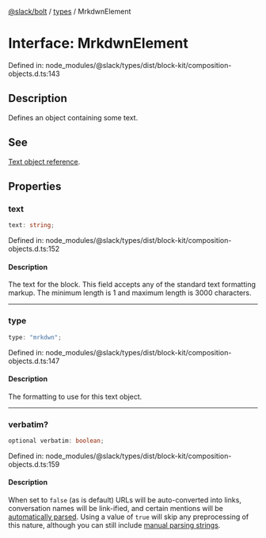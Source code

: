 [@slack/bolt](../../../../index.md) / [types](../index.md) / MrkdwnElement

# Interface: MrkdwnElement

Defined in: node\_modules/@slack/types/dist/block-kit/composition-objects.d.ts:143

## Description

Defines an object containing some text.

## See

[Text object reference](https://api.slack.com/reference/block-kit/composition-objects#text).

## Properties

### text

```ts
text: string;
```

Defined in: node\_modules/@slack/types/dist/block-kit/composition-objects.d.ts:152

#### Description

The text for the block. This field accepts any of the standard text formatting markup.
The minimum length is 1 and maximum length is 3000 characters.

***

### type

```ts
type: "mrkdwn";
```

Defined in: node\_modules/@slack/types/dist/block-kit/composition-objects.d.ts:147

#### Description

The formatting to use for this text object.

***

### verbatim?

```ts
optional verbatim: boolean;
```

Defined in: node\_modules/@slack/types/dist/block-kit/composition-objects.d.ts:159

#### Description

When set to `false` (as is default) URLs will be auto-converted into links, conversation names will
be link-ified, and certain mentions will be [automatically parsed](https://api.slack.com/reference/surfaces/formatting#automatic-parsing).
Using a value of `true` will skip any preprocessing of this nature, although you can still include
[manual parsing strings](https://api.slack.com/reference/surfaces/formatting#advanced).

